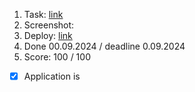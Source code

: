 1. Task: [link](https://github.com/)
2. Screenshot:
3. Deploy: [link](https://github.com/)
4. Done 00.09.2024 / deadline 0.09.2024
5. Score: 100 / 100
  - [x] Application is 
